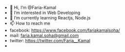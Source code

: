 - 👋 Hi, I’m @Faria-Kamal
- 👀 I’m interested in Web Developing
- 🌱 I’m currently learning Reactjs, Node.js
- 📫 How to reach me 
- facebook: https://www.facebook.com/fariakamalsoha/
- mail: faria.kamal.soha@gmail.com
- twitter: https://twitter.com/Faria__Kamal
- 


<!---
Faria-Kamal/Faria-Kamal is a ✨ special ✨ repository because its `README.md` (this file) appears on your GitHub profile.
You can click the Preview link to take a look at your changes.
--->
